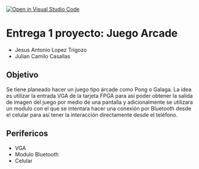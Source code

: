 [![Open in Visual Studio Code](https://classroom.github.com/assets/open-in-vscode-2e0aaae1b6195c2367325f4f02e2d04e9abb55f0b24a779b69b11b9e10269abc.svg)](https://classroom.github.com/online_ide?assignment_repo_id=17800245&assignment_repo_type=AssignmentRepo)
# Entrega 1 proyecto: Juego Arcade

* Jesus Antonio Lopez Trigozo
* Julian Camilo Casallas

## Objetivo

Se tiene planeado hacer un juego tipo árcade como Pong o Galaga. La idea es utilizar la entrada VGA de la tarjeta FPGA para así poder obtener la salida de imagen del juego por medio de una pantalla y adicionalmente se utilizara un modulo con el que se intentara hacer una conexión por Bluetooth desde el celular para así tener la interacción directamente desde el teléfono.

## Perifericos

* VGA
* Modulo Bluetooth
* Celular

